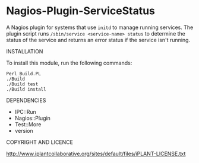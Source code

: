 # Nagios-Plugin-ServiceStatus

A Nagios plugin for systems that use `initd` to manage running services. The
plugin script runs `/sbin/service <service-name> status` to determine the status
of the service and returns an error status if the service isn't running.

INSTALLATION

To install this module, run the following commands:

```
Perl Build.PL
./Build
./Build test
./Build install
```

DEPENDENCIES

* IPC::Run
* Nagios::Plugin
* Test::More
* version

COPYRIGHT AND LICENCE

http://www.iplantcollaborative.org/sites/default/files/iPLANT-LICENSE.txt
